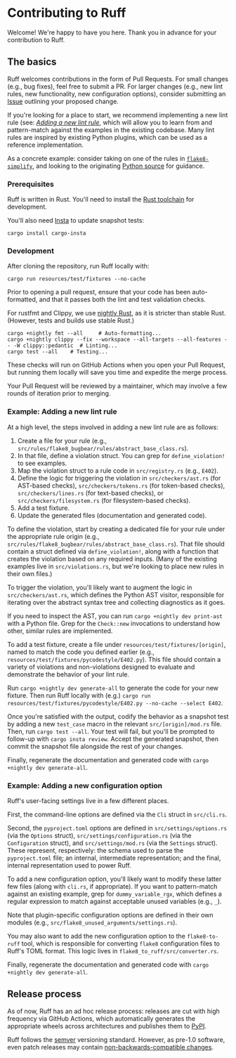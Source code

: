 # Contributing to Ruff

Welcome! We're happy to have you here. Thank you in advance for your contribution to Ruff.

## The basics

Ruff welcomes contributions in the form of Pull Requests. For small changes (e.g., bug fixes), feel
free to submit a PR. For larger changes (e.g., new lint rules, new functionality, new configuration
options), consider submitting an [Issue](https://github.com/charliermarsh/ruff/issues) outlining
your proposed change.

If you're looking for a place to start, we recommend implementing a new lint rule (see:
[_Adding a new lint rule_](#example-adding-a-new-lint-rule), which will allow you to learn from and
pattern-match against the examples in the existing codebase. Many lint rules are inspired by
existing Python plugins, which can be used as a reference implementation.

As a concrete example: consider taking on one of the rules in [`flake8-simplify`](https://github.com/charliermarsh/ruff/issues/998),
and looking to the originating [Python source](https://github.com/MartinThoma/flake8-simplify) for
guidance.

### Prerequisites

Ruff is written in Rust. You'll need to install the
[Rust toolchain](https://www.rust-lang.org/tools/install) for development.

You'll also need [Insta](https://insta.rs/docs/) to update snapshot tests:

```shell
cargo install cargo-insta
```

### Development

After cloning the repository, run Ruff locally with:

```shell
cargo run resources/test/fixtures --no-cache
```

Prior to opening a pull request, ensure that your code has been auto-formatted,
and that it passes both the lint and test validation checks.

For rustfmt and Clippy, we use [nightly Rust][nightly], as it is stricter than stable Rust.
(However, tests and builds use stable Rust.)

```shell
cargo +nightly fmt --all     # Auto-formatting...
cargo +nightly clippy --fix --workspace --all-targets --all-features -- -W clippy::pedantic  # Linting...
cargo test --all    # Testing...
```

These checks will run on GitHub Actions when you open your Pull Request, but running them locally
will save you time and expedite the merge process.

Your Pull Request will be reviewed by a maintainer, which may involve a few rounds of iteration
prior to merging.

### Example: Adding a new lint rule

At a high level, the steps involved in adding a new lint rule are as follows:

1. Create a file for your rule (e.g., `src/rules/flake8_bugbear/rules/abstract_base_class.rs`).
2. In that file, define a violation struct. You can grep for `define_violation!` to see examples.
3. Map the violation struct to a rule code in `src/registry.rs` (e.g., `E402`).
4. Define the logic for triggering the violation in `src/checkers/ast.rs` (for AST-based checks),
   `src/checkers/tokens.rs` (for token-based checks), `src/checkers/lines.rs` (for text-based
   checks), or `src/checkers/filesystem.rs` (for filesystem-based checks).
5. Add a test fixture.
6. Update the generated files (documentation and generated code).

To define the violation, start by creating a dedicated file for your rule under the appropriate
rule origin (e.g., `src/rules/flake8_bugbear/rules/abstract_base_class.rs`). That file should
contain a struct defined via `define_violation!`, along with a function that creates the violation
based on any required inputs. (Many of the existing examples live in `src/violations.rs`, but we're
looking to place new rules in their own files.)

To trigger the violation, you'll likely want to augment the logic in `src/checkers/ast.rs`, which
defines the Python AST visitor, responsible for iterating over the abstract syntax tree and
collecting diagnostics as it goes.

If you need to inspect the AST, you can run `cargo +nightly dev print-ast` with a Python file. Grep
for the `Check::new` invocations to understand how other, similar rules are implemented.

To add a test fixture, create a file under `resources/test/fixtures/[origin]`, named to match
the code you defined earlier (e.g., `resources/test/fixtures/pycodestyle/E402.py`). This file should
contain a variety of violations and non-violations designed to evaluate and demonstrate the behavior
of your lint rule.

Run `cargo +nightly dev generate-all` to generate the code for your new fixture. Then run Ruff
locally with (e.g.) `cargo run resources/test/fixtures/pycodestyle/E402.py --no-cache --select E402`.

Once you're satisfied with the output, codify the behavior as a snapshot test by adding a new
`test_case` macro in the relevant `src/[origin]/mod.rs` file. Then, run `cargo test --all`.
Your test will fail, but you'll be prompted to follow-up with `cargo insta review`. Accept the
generated snapshot, then commit the snapshot file alongside the rest of your changes.

Finally, regenerate the documentation and generated code with `cargo +nightly dev generate-all`.

### Example: Adding a new configuration option

Ruff's user-facing settings live in a few different places.

First, the command-line options are defined via the `Cli` struct in `src/cli.rs`.

Second, the `pyproject.toml` options are defined in `src/settings/options.rs` (via the `Options`
struct), `src/settings/configuration.rs` (via the `Configuration` struct), and `src/settings/mod.rs`
(via the `Settings` struct). These represent, respectively: the schema used to parse the
`pyproject.toml` file; an internal, intermediate representation; and the final, internal
representation used to power Ruff.

To add a new configuration option, you'll likely want to modify these latter few files (along with
`cli.rs`, if appropriate). If you want to pattern-match against an existing example, grep for
`dummy_variable_rgx`, which defines a regular expression to match against acceptable unused
variables (e.g., `_`).

Note that plugin-specific configuration options are defined in their own modules (e.g.,
`src/flake8_unused_arguments/settings.rs`).

You may also want to add the new configuration option to the `flake8-to-ruff` tool, which is
responsible for converting `flake8` configuration files to Ruff's TOML format. This logic
lives in `flake8_to_ruff/src/converter.rs`.

Finally, regenerate the documentation and generated code with `cargo +nightly dev generate-all`.

## Release process

As of now, Ruff has an ad hoc release process: releases are cut with high frequency via GitHub
Actions, which automatically generates the appropriate wheels across architectures and publishes
them to [PyPI](https://pypi.org/project/ruff/).

Ruff follows the [semver](https://semver.org/) versioning standard. However, as pre-1.0 software,
even patch releases may contain [non-backwards-compatible changes](https://semver.org/#spec-item-4).

[nightly]: https://rust-lang.github.io/rustup/concepts/channels.html#working-with-nightly-rust
